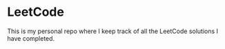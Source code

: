 # LeetCode

This is my personal repo where I keep track of all the LeetCode solutions I have completed.

